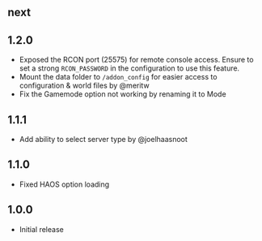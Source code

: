 ## next

## 1.2.0

- Exposed the RCON port (25575) for remote console access. Ensure to set a strong `RCON_PASSWORD` in the configuration to use this feature.
- Mount the data folder to `/addon_config` for easier access to configuration & world files by @meritw
- Fix the Gamemode option not working by renaming it to Mode

## 1.1.1

- Add ability to select server type by @joelhaasnoot

## 1.1.0

- Fixed HAOS option loading

## 1.0.0

- Initial release
